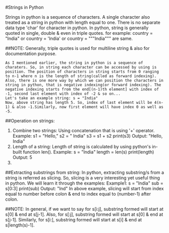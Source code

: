 #Strings in Python

Strings in python is a sequence of characters. A single character also treated as a string in python with length equal to one. There is no separate data type 'char' for character in python. 
In python, string is generally quoted in single, double & even in triple quotes.
for example:  country = "India" or country = 'India' or country = """India""" are same.

##NOTE: Generally, triple quotes is used for multiline string & also for documentation purpose.

	As I mentioned earlier, the string in python is a sequence of charaters. So, in string each character can be accessed by using is position. The position of characters in string starts from 0 ranging to n-1 where n is the length of string(called as forward indexing). Also, there is one more way by which we can position the characters in string in python, that is negative indexing(or forward indexing). The negative indexing starts from the end[(n-1)th element] with index of -1, second last element with index of -2 & so on...
	Let's take an example string: s = "India"
	Now, above string has length 5. So, index of last element will be 4(n-1) & also -1.Similarly, now first element will have index 0 as well as -5. 

##Operation on strings: 
1. Combine two strings: Using concatenation that is using '+' operator. 
	Example: s1 = "Hello,"
		 s2 = " India"
		 s3 = s1 + s2
		 print(s3)
	Output: "Hello, India"
2. Length of a string: Length of string is calculated by using python's in-built function len().
	Example: s = "India"
		 length = len(s)
		 print(length)
	Output: 5
3.


##Extracting substrings from string:
In python, extracting substring/s from a string is referred as slicing. So, slicing is a very interesting yet useful thing in python. We will learn it through the examples: 
	Example1: s = "India"
		  sub = s[0:3]
		  print(sub)
	Output: "Ind"
In above example, slicing will start from index equal to number before colon & end to index equal to (number-1) after colon.

##NOTE: In general, if we want to say for s[i:j], substring formed will start at s[0] & end at s[j-1]. Also, for s[:j], substring formed will start at s[0] & end at s[j-1]. Similarly, for s[i:], substring formed will start at s[i] & end at s[length(s)-1].


